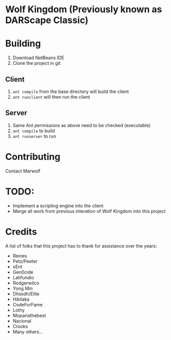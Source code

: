 # Wolf Kingdom (Previously known as DARScape Classic)

# Building
 1. Download NetBeans IDE
 2. Clone the project in git
 
## Client
 1. `ant compile` from the base directory will build the client
 2. `ant runclient` will then run the client
 
## Server
 1. Same Ant permissions as above need to be checked (executable)
 2. `ant compile` to build
 3. `ant runserver` to run
 
# Contributing
Contact Marwolf

# TODO:

 * Implement a scripting engine into the client
 * Merge all work from previous interation of Wolf Kingdom into this project
   
# Credits

A list of folks that this project has to thank for assistance over the years:
 * Reines
 * Petz/Peeter
 * xEnt
 * Gen0cide
 * Latifundio
 * Rodgerwilco
 * Yong Min
 * Dhssdh/Elite
 * Hikilaka
 * CodeForFame
 * Lothy
 * Moparisthebest
 * Nacional
 * Crooks
 * Many others...